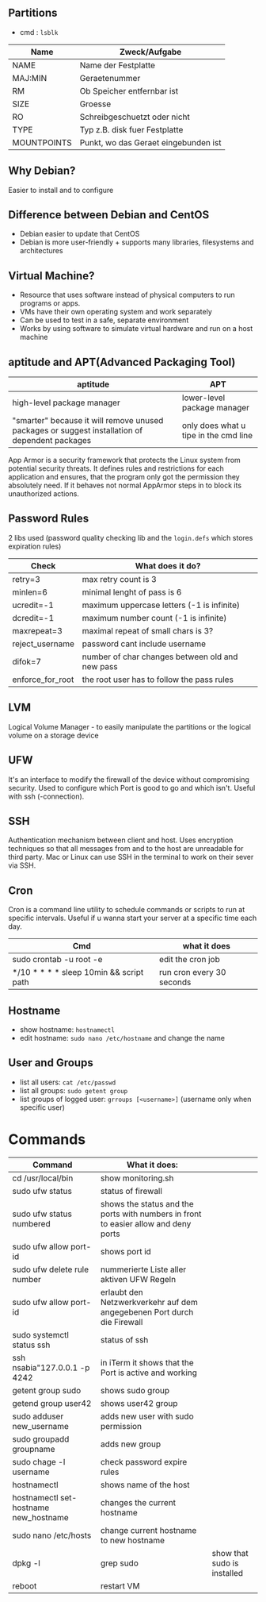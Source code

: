 ## Partitions
- cmd : `lsblk`

| Name | Zweck/Aufgabe |  
|-------|--------------------|  
| NAME | Name der Festplatte|  
| MAJ:MIN | Geraetenummer |  
| RM | Ob Speicher entfernbar ist|  
| SIZE | Groesse |  
| RO | Schreibgeschuetzt oder nicht|  
| TYPE | Typ z.B. disk fuer Festplatte|  
| MOUNTPOINTS | Punkt, wo das Geraet eingebunden ist|# General Informations  
## Why Debian?  
Easier to install and to configure
## Difference between Debian and CentOS  
- Debian easier to update that CentOS  
- Debian is more user-friendly + supports many libraries, filesystems and architectures
## Virtual Machine?  
- Resource that uses software instead of physical computers to run programs or apps.  
- VMs have their own operating system and work separately  
- Can be used to test in a safe, separate environment  
- Works by using software to simulate virtual hardware and run on a host machine
## aptitude and APT(Advanced Packaging Tool)  

|aptitude|APT|  
|----|------|  
|high-level package manager|lower-level package manager|  
|"smarter" because it will remove unused packages or suggest installation of dependent packages|only does what u tipe in the cmd line|## AppArmor  

App Armor is a security framework that protects the Linux system from potential security threats. It defines rules and restrictions for each application and ensures, that the program only got the permission they absolutely need. If it behaves not normal AppArmor steps in to block its unauthorized actions.
## Password Rules  
2 libs used (password quality checking lib and the `login.defs` which stores expiration rules) 

| Check | What does it do? |
|-------|------------------|
|retry=3 | max retry count is 3|
|minlen=6| minimal lenght of pass is 6 |
|ucredit=-1|maximum uppercase letters (-1 is infinite)|
|dcredit=-1|maximum number count (-1 is infinite)|
|maxrepeat=3| maximal repeat of small chars is 3?|
|reject_username|password cant include username|
|difok=7|number of char changes between old and new pass|
|enforce_for_root| the root user has to follow the pass rules |
## LVM  
Logical Volume Manager - to easily manipulate the partitions or the logical volume on a storage device
## UFW  
It's an interface to modify the firewall of the device without compromising security. Used to configure which Port is good to go and which isn't. Useful with ssh (-connection).
## SSH  
Authentication mechanism between client and host. Uses encryption techniques so that all messages from and to the host are unreadable for third party. Mac or Linux can use SSH in the terminal to work on their sever via SSH.
## Cron  
Cron is a command line utility to schedule commands or scripts to run at specific intervals. Useful if u wanna start your server at a specific time each day.  

| Cmd                                  | what it does              |
| ------------------------------------ | ------------------------- |
| sudo crontab -u root -e              | edit the cron job         |
| */10 * * * * sleep 10min && script path | run cron every 30 seconds |

## Hostname
- show hostname: `hostnamectl`
- edit hostname: `sudo nano /etc/hostname` and change the name

## User and Groups
- list all users: `cat /etc/passwd`
- list all groups: `sudo getent group`
- list groups of logged user: `grroups [<username>]` (username only when specific user)
# Commands  

| Command                               | What it does:                                                                       |                             |
| ------------------------------------- | ----------------------------------------------------------------------------------- | --------------------------- |
| cd /usr/local/bin                     | show monitoring.sh                                                                  |                             |
| sudo ufw status                       | status of firewall                                                                  |                             |
| sudo ufw status numbered              | shows the status and the ports with numbers in front to easier allow and deny ports |                             |
| sudo ufw allow port-id                | shows port id                                                                       |                             |
| sudo ufw delete rule number           | nummerierte Liste aller aktiven UFW Regeln                                          |                             |
| sudo ufw allow port-id                | erlaubt den Netzwerkverkehr auf dem angegebenen Port durch die Firewall             |                             |
| sudo systemctl status ssh             | status of ssh                                                                       |                             |
| ssh nsabia"127.0.0.1 -p 4242          | in iTerm it shows that the Port is active and working                               |                             |
| getent group sudo                     | shows sudo group                                                                    |                             |
| getend group user42                   | shows user42 group                                                                  |                             |
| sudo adduser new_username             | adds new user with sudo permission                                                  |                             |
| sudo groupadd groupname               | adds new group                                                                      |                             |
| sudo chage -l username                | check password expire rules                                                         |                             |
| hostnamectl                           | shows name of the host                                                              |                             |
| hostnamectl set-hostname new_hostname | changes the current hostname                                                        |                             |
| sudo nano /etc/hosts                  | change current hostname to new hostname                                             |                             |
| dpkg -l                               | grep sudo                                                                           | show that sudo is installed |
| reboot                                | restart VM                                                                          |                             |                                      |                                                                                     |                             |